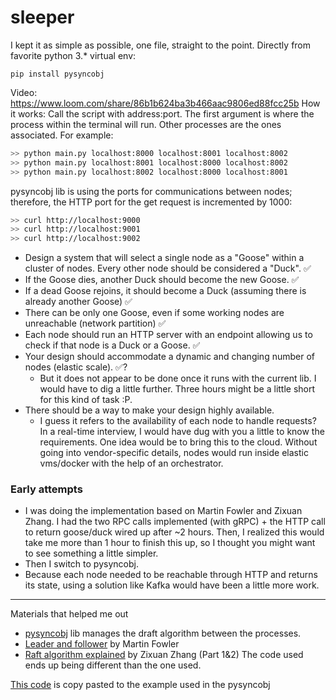 # sleeper

I kept it as simple as possible, one file, straight to the point.
Directly from favorite python 3.* virtual env:

```
pip install pysyncobj
```

Video:
https://www.loom.com/share/86b1b624ba3b466aac9806ed88fcc25b
How it works: Call the script with address:port. The first argument is where the process within the terminal will run. Other processes are the ones associated.
For example:
```bash
>> python main.py localhost:8000 localhost:8001 localhost:8002
>> python main.py localhost:8001 localhost:8000 localhost:8002
>> python main.py localhost:8002 localhost:8000 localhost:8001
```

pysyncobj lib is using the ports for communications between nodes; therefore, the HTTP port for the get request is incremented by 1000:
```bash
>> curl http://localhost:9000
>> curl http://localhost:9001
>> curl http://localhost:9002
```
- Design a system that will select a single node as a "Goose" within a cluster of nodes. Every other node should be considered a "Duck". ✅
- If the Goose dies, another Duck should become the new Goose. ✅
- If a dead Goose rejoins, it should become a Duck (assuming there is already another Goose) ✅
- There can be only one Goose, even if some working nodes are unreachable (network partition) ✅
- Each node should run an HTTP server with an endpoint allowing us to check if that node is a Duck or a Goose. ✅
- Your design should accommodate a dynamic and changing number of nodes (elastic scale). ✅?
  - But it does not appear to be done once it runs with the current lib. I would have to dig a little further. Three hours might be a little short for this kind of task :P.
- There should be a way to make your design highly available.
  - I guess it refers to the availability of each node to handle requests? In a real-time interview, I would have dug with you a little to know the requirements.
One idea would be to bring this to the cloud. Without going into vendor-specific details, nodes would run inside elastic vms/docker with the help of an orchestrator.


### Early attempts 
- I was doing the implementation based on Martin Fowler and Zixuan Zhang. I had the two RPC calls implemented (with gRPC) + the HTTP call to return goose/duck wired up after ~2 hours. Then, I realized this would take me more than 1 hour to finish this up, so I thought you might want to see something a little simpler.
- Then I switch to pysyncobj.
- Because each node needed to be reachable through HTTP and returns its state, using a solution like Kafka would have been a little more work.

---
Materials that helped me out
- [pysyncobj](https://github.com/bakwc/PySyncObj) lib manages the draft algorithm between the processes. 
- [Leader and follower](https://martinfowler.com/articles/patterns-of-distributed-systems/leader-follower.html) by Martin Fowler
- [Raft algorithm explained](https://towardsdatascience.com/raft-algorithm-explained-a7c856529f40) by Zixuan Zhang (Part 1&2)
The code used ends up being different than the one used. 

[This code](https://github.com/bakwc/PySyncObj/blob/012aeb1b34be7b98f3b5c33e735836a9fc0c4cba/examples/kvstorage.py#L9-L13) is copy pasted to the example used in the pysyncobj
